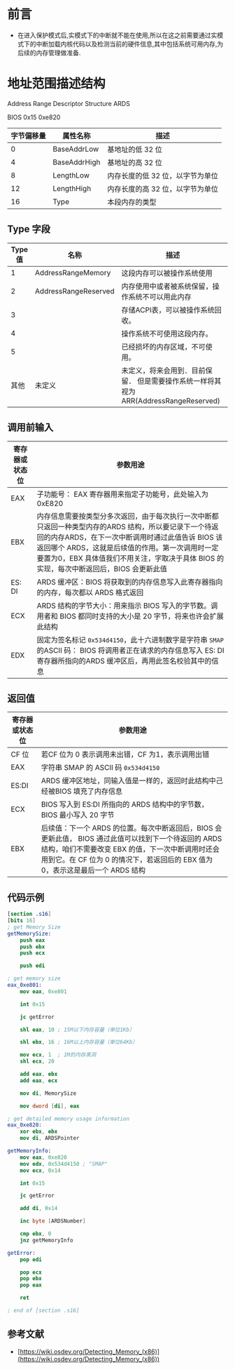 # 前言

* 在进入保护模式后,实模式下的中断就不能在使用,所以在这之前需要通过实模式下的中断加载内核代码以及检测当前的硬件信息,其中包括系统可用内存,为后续的内存管理做准备.

# 地址范围描述结构

Address Range Descriptor Structure ARDS

BIOS 0x15 0xe820

| 字节偏移量 | 属性名称     | 描述                             |
| ---------- | ------------ | -------------------------------- |
| 0          | BaseAddrLow  | 基地址的低 32 位                 |
| 4          | BaseAddrHigh | 基地址的高 32 位                 |
| 8          | LengthLow    | 内存长度的低 32 位，以字节为单位 |
| 12         | LengthHigh   | 内存长度的高 32 位，以字节为单位 |
| 16         | Type         | 本段内存的类型                   |

## Type 字段

| Type 值 | 名称                 | 描述                                                                                 |
| ------- | -------------------- | ------------------------------------------------------------------------------------ |
| 1       | AddressRangeMemory   | 这段内存可以被操作系统使用                                                           |
| 2       | AddressRangeReserved | 内存使用中或者被系统保留，操作系统不可以用此内存                                     |
| 3       |                      | 存储ACPI表，可以被操作系统回收。                                                     |
| 4       |                      | 操作系统不可使用这段内存。                                                           |
| 5       |                      | 已经损坏的内存区域，不可使用。                                                       |
| 其他    | 未定义               | 未定义，将来会用到．目前保留． 但是需要操作系统一样将其视为ARR(AddressRangeReserved) |

## 调用前输入

| 寄存器或状态位 | 参数用途                                                                                                                                                                                                                                                                                                 |
| -------------- | -------------------------------------------------------------------------------------------------------------------------------------------------------------------------------------------------------------------------------------------------------------------------------------------------------- |
| EAX            | 子功能号： EAX 寄存器用来指定子功能号，此处输入为 0xE820                                                                                                                                                                                                                                                 |
| EBX            | 内存信息需要按类型分多次返回，由于每次执行一次中断都只返回一种类型内存的ARDS 结构，所以要记录下一个待返回的内存ARDS，在下一次中断调用时通过此值告诉 BIOS 该返回哪个 ARDS，这就是后续值的作用。第一次调用时一定要置为0，EBX 具体值我们不用关注，字取决于具体 BIOS 的实现，每次中断返回后，BIOS 会更新此值 |
| ES: DI         | ARDS 缓冲区：BIOS 将获取到的内存信息写入此寄存器指向的内存，每次都以 ARDS 格式返回                                                                                                                                                                                                                       |
| ECX            | ARDS 结构的字节大小：用来指示 BIOS 写入的字节数。调用者和 BIOS 都同时支持的大小是 20 字节，将来也许会扩展此结构                                                                                                                                                                                          |
| EDX            | 固定为签名标记 `0x534d4150`，此十六进制数字是字符串 `SMAP` 的ASCII 码： BIOS 将调用者正在请求的内存信息写入 ES: DI 寄存器所指向的ARDS 缓冲区后，再用此签名校验其中的信息                                                                                                                                 |

## 返回值

| 寄存器或状态位 | 参数用途                                                                                                                                                                                                                                   |
| -------------- | ------------------------------------------------------------------------------------------------------------------------------------------------------------------------------------------------------------------------------------------ |
| CF 位          | 若CF 位为 0 表示调用未出错，CF 为1，表示调用出错                                                                                                                                                                                           |
| EAX            | 字符串 SMAP 的 ASCII 码 `0x534d4150`                                                                                                                                                                                                       |
| ES:DI          | ARDS 缓冲区地址，同输入值是一样的，返回时此结构中己经被BIOS 填充了内存信息                                                                                                                                                                 |
| ECX            | BIOS 写入到 ES:DI 所指向的 ARDS 结构中的字节数，BIOS 最小写入 20 字节                                                                                                                                                                      |
| EBX            | 后续值：下一个 ARDS 的位置。每次中断返回后，BIOS 会更新此值， BIOS 通过此值可以找到下一个待返回的 ARDS 结构，咱们不需要改变 EBX 的值，下一次中断调用时还会用到它。在 CF 位为 0 的情况下，若返回后的 EBX 值为 0，表示这是最后一个 ARDS 结构 |

## 代码示例

```nasm
[section .s16]
[bits 16]
; get Memory Size
getMemorySize:
	push eax
	push ebx
	push ecx

	push edi

; get memory size
eax_0xe801:
	mov eax, 0xe801

	int 0x15

	jc getError

	shl eax, 10 ; 15M以下内存容量（单位1Kb）

	shl ebx, 16 ; 16M以上内存容量（单位64Kb）

	mov ecx, 1  ; 1M的内存黑洞
	shl ecx, 20

	add eax, ebx
	add eax, ecx

	mov di, MemorySize

	mov dword [di], eax

; get detailed memory usage information
eax_0xe820:
	xor ebx, ebx
	mov di, ARDSPointer

getMemoryInfo:
	mov eax, 0xe820
	mov edx, 0x534d4150 ; "SMAP"
	mov ecx, 0x14

	int 0x15

	jc getError

	add di, 0x14

	inc byte [ARDSNumber]

	cmp ebx, 0
	jnz getMemoryInfo

getError:
	pop edi 

	pop ecx
	pop ebx
	pop eax

	ret

; end of [section .s16]
```

## 参考文献

- [https://wiki.osdev.org/Detecting_Memory_(x86)](https://wiki.osdev.org/Detecting_Memory_(x86))
